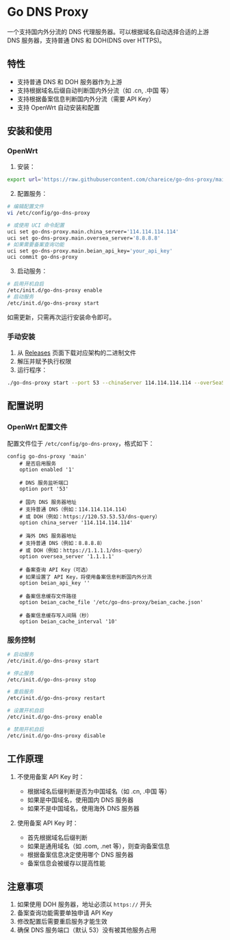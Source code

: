 # Go DNS Proxy

一个支持国内外分流的 DNS 代理服务器。可以根据域名自动选择合适的上游 DNS 服务器，支持普通 DNS 和 DOH(DNS over HTTPS)。

## 特性

- 支持普通 DNS 和 DOH 服务器作为上游
- 支持根据域名后缀自动判断国内外分流（如 .cn, .中国 等）
- 支持根据备案信息判断国内外分流（需要 API Key）
- 支持 OpenWrt 自动安装和配置

## 安装和使用

### OpenWrt

1. 安装：

```bash
export url='https://raw.githubusercontent.com/chareice/go-dns-proxy/main/scripts' && sh -c "$(curl -kfsSl $url/openwrt-install.sh)"
```

2. 配置服务：

```bash
# 编辑配置文件
vi /etc/config/go-dns-proxy

# 或使用 UCI 命令配置
uci set go-dns-proxy.main.china_server='114.114.114.114'
uci set go-dns-proxy.main.oversea_server='8.8.8.8'
# 如果需要备案查询功能
uci set go-dns-proxy.main.beian_api_key='your_api_key'
uci commit go-dns-proxy
```

3. 启动服务：

```bash
# 启用开机自启
/etc/init.d/go-dns-proxy enable
# 启动服务
/etc/init.d/go-dns-proxy start
```

如需更新，只需再次运行安装命令即可。

### 手动安装

1. 从 [Releases](https://github.com/chareice/go-dns-proxy/releases) 页面下载对应架构的二进制文件
2. 解压并赋予执行权限
3. 运行程序：

```bash
./go-dns-proxy start --port 53 --chinaServer 114.114.114.114 --overSeaServer 1.1.1.1
```

## 配置说明

### OpenWrt 配置文件

配置文件位于 `/etc/config/go-dns-proxy`，格式如下：

```
config go-dns-proxy 'main'
    # 是否启用服务
    option enabled '1'

    # DNS 服务监听端口
    option port '53'

    # 国内 DNS 服务器地址
    # 支持普通 DNS（例如：114.114.114.114）
    # 或 DOH（例如：https://120.53.53.53/dns-query）
    option china_server '114.114.114.114'

    # 海外 DNS 服务器地址
    # 支持普通 DNS（例如：8.8.8.8）
    # 或 DOH（例如：https://1.1.1.1/dns-query）
    option oversea_server '1.1.1.1'

    # 备案查询 API Key（可选）
    # 如果设置了 API Key，将使用备案信息判断国内外分流
    option beian_api_key ''

    # 备案信息缓存文件路径
    option beian_cache_file '/etc/go-dns-proxy/beian_cache.json'

    # 备案信息缓存写入间隔（秒）
    option beian_cache_interval '10'
```

### 服务控制

```bash
# 启动服务
/etc/init.d/go-dns-proxy start

# 停止服务
/etc/init.d/go-dns-proxy stop

# 重启服务
/etc/init.d/go-dns-proxy restart

# 设置开机自启
/etc/init.d/go-dns-proxy enable

# 禁用开机自启
/etc/init.d/go-dns-proxy disable
```

## 工作原理

1. 不使用备案 API Key 时：

   - 根据域名后缀判断是否为中国域名（如 .cn, .中国 等）
   - 如果是中国域名，使用国内 DNS 服务器
   - 如果不是中国域名，使用海外 DNS 服务器

2. 使用备案 API Key 时：
   - 首先根据域名后缀判断
   - 如果是通用域名（如 .com, .net 等），则查询备案信息
   - 根据备案信息决定使用哪个 DNS 服务器
   - 备案信息会被缓存以提高性能

## 注意事项

1. 如果使用 DOH 服务器，地址必须以 `https://` 开头
2. 备案查询功能需要单独申请 API Key
3. 修改配置后需要重启服务才能生效
4. 确保 DNS 服务端口（默认 53）没有被其他服务占用
